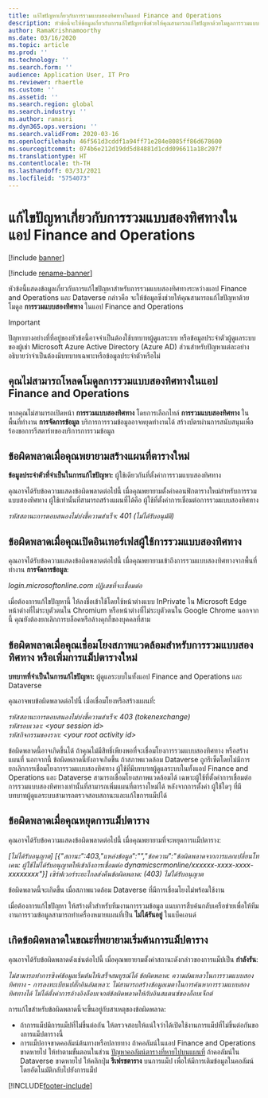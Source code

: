 ```yaml
---
title: แก้ไขปัญหาเกี่ยวกับการรวมแบบสองทิศทางในแอป Finance and Operations
description: หัวข้อนี้จะให้ข้อมูลเกี่ยวกับการแก้ไขปัญหาซึ่งช่วยให้คุณสามารถแก้ไขปัญหาด้วยโมดูลการรวมแบบสองทิศทางในแอป Finance and Operations
author: RamaKrishnamoorthy
ms.date: 03/16/2020
ms.topic: article
ms.prod: ''
ms.technology: ''
ms.search.form: ''
audience: Application User, IT Pro
ms.reviewer: rhaertle
ms.custom: ''
ms.assetid: ''
ms.search.region: global
ms.search.industry: ''
ms.author: ramasri
ms.dyn365.ops.version: ''
ms.search.validFrom: 2020-03-16
ms.openlocfilehash: 46f561d3cddf1a94ff71e284e8085ff86d678600
ms.sourcegitcommit: 074b6e212d19dd5d84881d1cdd096611a18c207f
ms.translationtype: HT
ms.contentlocale: th-TH
ms.lasthandoff: 03/31/2021
ms.locfileid: "5754073"
---
```

# <a name="troubleshoot-dual-write-issues-in-finance-and-operations-apps"></a>แก้ไขปัญหาเกี่ยวกับการรวมแบบสองทิศทางในแอป Finance and Operations

[!include [banner](../../includes/banner.md)]

[!include [rename-banner](~/includes/cc-data-platform-banner.md)]

หัวข้อนี้แสดงข้อมูลเกี่ยวกับการแก้ไขปัญหาสำหรับการรวมแบบสองทิศทางระหว่างแอป Finance and Operations และ Dataverse กล่าวคือ จะให้ข้อมูลซึ่งช่วยให้คุณสามารถแก้ไขปัญหาด้วยโมดูล **การรวมแบบสองทิศทาง** ในแอป Finance and Operations

> [!IMPORTANT]
> ปัญหาบางอย่างที่ที่อยู่ของหัวข้อนี้อาจจำเป็นต้องใช้บทบาทผู้ดูแลระบบ หรือข้อมูลประจำตัวผู้ดูแลระบบของผู้เช่า Microsoft Azure Active Directory (Azure AD) ส่วนสำหรับปัญหาแต่ละอย่างอธิบายว่าจำเป็นต้องมีบทบาทเฉพาะหรือข้อมูลประจำตัวหรือไม่

## <a name="you-cant-load-the-dual-write-module-in-a-finance-and-operations-app"></a>คุณไม่สามารถโหลดโมดูลการรวมแบบสองทิศทางในแอป Finance and Operations

หากคุณไม่สามารถเปิดหน้า **การรวมแบบสองทิศทาง** โดยการเลือกไทล์ **การรวมแบบสองทิศทาง** ในพื้นที่ทำงาน **การจัดการข้อมูล** บริการการรวมข้อมูลอาจหยุดทำงานได้ สร้างบัตรผ่านการสนับสนุนเพื่อร้องขอการรีสตาร์ทของบริการการรวมข้อมูล

## <a name="error-when-you-try-to-create-a-new-table-map"></a>ข้อผิดพลาดเมื่อคุณพยายามสร้างแผนที่ตารางใหม่

**ข้อมูลประจำตัวที่จำเป็นในการแก้ไขปัญหา:** ผู้ใช้เดียวกันที่ตั้งค่าการรวมแบบสองทิศทาง

คุณอาจได้รับข้อความแสดงข้อผิดพลาดต่อไปนี้ เมื่อคุณพยายามตั้งค่าคอนฟิกตารางใหม่สำหรับการรวมแบบสองทิศทาง ผู้ใช้เท่านั้นที่สามารถสร้างแผนที่ได้คือ ผู้ใช้ที่ตั้งค่าการเชื่อมต่อการรวมแบบสองทิศทาง

*รหัสสถานะการตอบสนองไม่บ่งชี้ความสำเร็จ: 401 (ไม่ได้รับอนุมัติ)*


## <a name="error-when-you-open-the-dual-write-user-interface"></a>ข้อผิดพลาดเมื่อคุณเปิดอินเทอร์เฟสผู้ใช้การรวมแบบสองทิศทาง

คุณอาจได้รับข้อความแสดงข้อผิดพลาดต่อไปนี้ เมื่อคุณพยายามเข้าถึงการรวมแบบสองทิศทางจากพื้นที่ทำงาน **การจัดการข้อมูล**:

*login.microsoftonline.com ปฏิเสธที่จะเชื่อมต่อ*

เมื่อต้องการแก้ไขปัญหานี้ ให้ลงชื่อเข้าใช้โดยใช้หน้าต่างแบบ InPrivate ใน Microsoft Edge หน้าต่างที่ไม่ระบุตัวตนใน Chromium หรือหน้าต่างที่ไม่ระบุตัวตนใน Google Chrome นอกจากนี้ คุณยังต้องยกเลิกการบล็อคหรือล้างคุกกี้ของบุคคลที่สาม

## <a name="error-when-you-link-the-environment-for-dual-write-or-add-a-new-table-mapping"></a>ข้อผิดพลาดเมื่อคุณเชื่อมโยงสภาพแวดล้อมสำหรับการรวมแบบสองทิศทาง หรือเพิ่มการแม็ปตารางใหม่

**บทบาทที่จำเป็นในการแก้ไขปัญหา:** ผู้ดูแลระบบในทั้งแอป Finance and Operations และ Dataverse

คุณอาจพบข้อผิดพลาดต่อไปนี้ เมื่อเชื่อมโยงหรือสร้างแผนที่:

*รหัสสถานะการตอบสนองไม่บ่งชี้ความสำเร็จ: 403 (tokenexchange)<br> รหัสรอบเวลา: \<your session id\><br> รหัสกิจกรรมของราก: \<your root activity id\>*

ข้อผิดพลาดนี้อาจเกิดขึ้นได้ ถ้าคุณไม่มีสิทธิ์เพียงพอที่จะเชื่อมโยงการรวมแบบสองทิศทาง หรือสร้างแผนที่ นอกจากนี้ ข้อผิดพลาดนี้ยังอาจเกิดขึ้น ถ้าสภาพแวดล้อม Dataverse ถูกรีเซ็ตโดยไม่มีการยกเลิกการเชื่อมโยงการรวมแบบสองทิศทาง ผู้ใช้ที่มีบทบาทผู้ดูแลระบบในทั้งแอป Finance and Operations และ Dataverse สามารถเชื่อมโยงสภาพแวดล้อมได้ เฉพาะผู้ใช้ที่ตั้งค่าการเชื่อมต่อการรวมแบบสองทิศทางเท่านั้นที่สามารถเพิ่มแผนที่ตารางใหม่ได้ หลังจากการตั้งค่า ผู้ใช้ใดๆ ที่มีบทบาทผู้ดูแลระบบสามารถตรวจสอบสถานะและแก้ไขการแม็ปได้

## <a name="error-when-you-stop-the-table-mapping"></a>ข้อผิดพลาดเมื่อคุณหยุดการแม็ปตาราง

คุณอาจได้รับข้อความแสดงข้อผิดพลาดต่อไปนี้ เมื่อคุณพยายามที่จะหยุดการแม็ปตาราง:

*\[ไม่ได้รับอนุญาต\] \[{"สถานะ":403,"แหล่งข้อมูล":"","ข้อความ":"ข้อผิดพลาดจากการแลกเปลี่ยนโทเคน: ผู้ใช้ไม่ได้รับอนุญาตให้เข้าถึงการเชื่อมต่อ dynamicscrmonline/xxxxxx-xxxx-xxxx-xxxxxxxx"}\] เซิร์ฟเวอร์ระยะไกลส่งคืนข้อผิดพลาด: (403) ไม่ได้รับอนุญาต*

ข้อผิดพลาดนี้จะเกิดขึ้น เมื่อสภาพแวดล้อม Dataverse ที่มีการเชื่อมโยงไม่พร้อมใช้งาน

เมื่อต้องการแก้ไขปัญหา ให้สร้างตั๋วสำหรับทีมงานการรวมข้อมูล แนบการสืบค้นกลับเครือข่ายเพื่อให้ทีมงานการรวมข้อมูลสามารถทำเครื่องหมายแผนที่เป็น **ไม่ได้รันอยู่** ในแบ็คเอนด์

## <a name="error-while-trying-to-start-a-table-mapping"></a>เกิดข้อผิดพลาดในขณะที่พยายามเริ่มต้นการแม็ปตาราง

คุณอาจได้รับข้อผิดพลาดดังเช่นต่อไปนี้ เมื่อคุณพยายามตั้งค่าสถานะดังกล่าวของการแม็ปเป็น **กำลังรัน**:

*ไม่สามารถทำการซิงค์ข้อมูลเริ่มต้นให้เสร็จสมบูรณ์ได้ ข้อผิดพลาด: ความล้มเหลวในการรวมแบบสองทิศทาง - การลงทะเบียนปลั๊กอินล้มเหลว: ไม่สามารถสร้างข้อมูลเมตาในการค้นหาการรวมแบบสองทิศทางได้ ไม่ได้ตั้งค่าการอ้างอิงอ็อบเจกต์ข้อผิดพลาดให้กับอินสแตนซ์ของอ็อบเจ็กต์*

การแก้ไขสำหรับข้อผิดพลาดนี้จะขึ้นอยู่กับสาเหตุของข้อผิดพลาด:

+ ถ้าการแม็ปมีการแม็ปที่ไม่ขึ้นต่อกัน ให้ตรวจสอบให้แน่ใจว่าได้เปิดใช้งานการแม็ปที่ไม่ขึ้นต่อกันของการแม็ปตารางนี้
+ การแม็ปอาจขาดคอลัมน์ต้นทางหรือปลายทาง ถ้าคอลัมน์ในแอป Finance and Operations ขาดหายไป ให้ทำตามขั้นตอนในส่วน [ปัญหาคอลัมน์ตารางที่หายไปบนแผนที่](dual-write-troubleshooting-finops-upgrades.md#missing-table-columns-issue-on-maps) ถ้าคอลัมน์ใน Dataverse ขาดหายไป ให้คลิกปุ่ม **รีเฟรชตาราง** บนการแม็ป เพื่อให้มีการเติมข้อมูลในคอลัมน์โดยอัตโนมัติกลับไปยังการแม็ป


[!INCLUDE[footer-include](../../../../includes/footer-banner.md)]